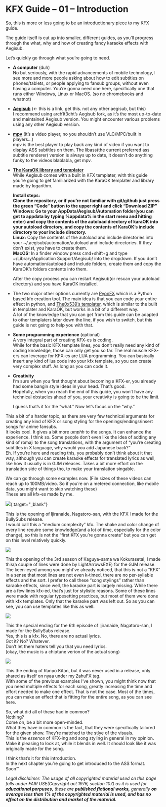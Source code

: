 # KFX Guide – 01 – Introduction

So, this is more or less going to be an introductionary piece to my KFX guide.

The guide itself is cut up into smaller, different guides, as you’ll progress through the what, why and how of creating fancy karaoke effects with Aegisub.

Let’s quickly go through what you’re going to need.

-   **A computer**  (duh)  
    No but seriously, with the rapid advancements of mobile technology, I see more and more people asking about how to edit subtitles on phones/tablets, or people applying to fansub groups, without even having a computer. You’re gonna need one here, specifically one that runs either Windows, Linux or MacOS. (so no chromebooks and whatnot)
-   **[Aegisub](https://github.com/arch1t3cht/Aegisub/releases)** (<- this is a link, get this. not any other aegisub, but this)  
    I recommend using arch1t3cht’s Aegisub fork, as it’s the most up-to-date and maintained Aegisub version. You might encounter various problems using any other Aegisub version.
-   [**mpv**](https://mpv.io/installation/) (it’s a video player, no you shouldn’t use VLC/MPC/built in players…)  
    mpv is the best player to play back any kind of video if you want to display ASS subtitles on them. The libass(the current preferred ass subtitle renderer) version is always up to date, it doesn’t do anything funky to the videos blablabla, get mpv.
-   [**The KaraOK library and templater**](https://github.com/logarrhythmic/karaOK)  
    While Aegisub comes with a built in KFX templater, with this guide you’re going to get familiarized with the KaraOK templater and library made by logarithm.
    
    **Install steps:  
    **Clone the repository, or if you’re not familiar with git/github just press the green “Code” button to the upper right and click “Download ZIP”  
    **Windows:** Go to your AppData/Aegisub/Automation folder(you can get to appdata by typing %appdata% in the start menu and hitting enter) and copy the contents of the autoload directory of karaOK into your autoload directory, and copy the contents of KaraOK’s include directory to your include directory.  
    Li**nux:**  Copy the contents of the autoload and include directories into your ~/.aegisub/automation/autoload and include directories. If they don’t exist, you have to create them.  
    **MacOS:** In a finder window press cmd+shift+g and type ~/Library/Application Support/Aegisub/ into the dropdown. If you don’t have automation/autoload and include folders, create them and copy the KaraOK’s folders contents into them.
    
    After the copy process you can restart Aegisub(or rescan your autoload directory) and you have KaraOK installed.
    
-   The two major other options currently are [PyonFX](https://github.com/CoffeeStraw/PyonFX) which is a Python based kfx creation tool. The main idea is that you can code your entire effect in python, and [The0x539’s templater,](https://github.com/The0x539/Aegisub-Scripts/blob/trunk/src/0x.KaraTemplater.moon) which is similar to the built in templater and KaraOK, but works in a bit of a different way.  
    A lot of the knowledge that you can get from this guide can be adapted to other templaters later down the line, if you wish to switch, but this guide is not going to help you with that.
-   **Some programming experience** (optional)  
    A very integral part of creating KFX-es is coding.  
    While for the basic KFX template lines, you don’t really need any kind of coding knowledge, those can only get you so far. The real muscle KFX-ers can leverage for KFX-es are LUA programming. You can basically insert any kind of lua code into your kfx template, so you can create very complex stuff. As long as you can code it.  
    
-   **Creativity**  
    I’m sure when you first thought about becoming a KFX-er, you already had some bangin style ideas in your head. That’s good.  
    Hopefully, when you reach the end of this guide, you won’t have any technical obstacles ahead of you, your creativity is going to be the limit.
    
    I guess that’s it for the “what.” Now let’s focus on the “why.”
    
This a bit of a harder topic, as there are very few technical arguments for creating any kind of KFX or song styling for the openings/endings/insert songs for anime fansubs.  
    It looks cool. It gives a bit more  _umphh_ to the songs. It can enhance the experience. I think so. Some people don’t even like the idea of adding any kind of romaji to the song translations, with the argument of “you’re creating subtitles in X language, why would you add Japanese back?”  
    Eh. If you’re here and reading this, you probably don’t think about it that way, although you can create karaoke effects for translated lyrics as well, like how it usually is in GJM releases. Takes a bit more effort on the translation side of things tho, to make your translation singable.
    

We can go through some examples now. (File sizes of these videos can reach up to 100MB/video. So if you’re on a metered connection, like mobile data, you might want to skip watching these)  
These are all kfx-es made by me.

[<img src="https://files.catbox.moe/yjey14.png" />](https://files.catbox.moe/pz2gkz.mp4){:target="_blank"}

This is the opening of Ijiranaide, Nagatoro-san, with the KFX I made for the BullySubs release.  
I would call this a “medium complexity” kfx. The shake and color change of every line require some knowledge(and a lot of time, especially for the color change), so this is not the “first KFX you’re gonna create” but you can get on this level relatively quickly.

<a href="https://files.catbox.moe/8zscy5.mp4" target="_blank"> 
<img src="https://files.catbox.moe/zez1q9.png" />
</a>

This the opening of the 3rd season of Kaguya-sama wa Kokurasetai, I made this(a couple of lines were done by LightArrowsEXE) for the GJM release. The keen-eyed among you might’ve already noticed, that this is not a “KFX” in a sense that most lines are not even k-timed, there are no per-syllable effects and the sort. I prefer to call these “song stylings” rather than karaoke effects, since well, the karaoke part is largely missing. While there are a few lines kfx-ed, that’s just for stylistic reasons. Some of these lines were made with regular typesetting practices, but most of them were done with kfx templates. Only that the karaoke part was left out. So as you can see, you can use templates like this as well.

<a href="https://files.catbox.moe/pyrb91.mp4" target="_blank"> 
<img src="https://files.catbox.moe/5usute.png" />
</a>

This the special ending for the 6th episode of Ijiranaide, Nagatoro-san, I made for the BullySubs release.  
Yes, this is a kfx. No, there are no actual lyrics.  
Got it? No? Whatever.  
Don’t let them haters tell you that you need lyrics.  
(okay, the music is a chiptune verion of the actual song)

<a href="https://files.catbox.moe/qeomjo.mp4" target="_blank"> 
<img src="https://files.catbox.moe/8s3kvs.png" />
</a>

This the ending of Ranpo Kitan, but it was never used in a release, only shared as itself on nyaa under my ZahuFX tag.  
With some of the previous examples I’ve shown, you might think now that you need multiple effects for each song, greatly increasing the time and effort needed to make one effect. That is not the case. Most of the times, you can make an effect that is fitting for the entire song, as you can see here.

So, what did all of these had in common?  
Nothing?  
Come on, be a bit more open-minded.  
What they have in common is the fact, that they were specifically tailored for the given show. They’re matched to the stlye of the visuals.  
This is the  _essence_ of KFX-ing and song styling in general in my opinion. Make it pleasing to look at, while it blends in well. It should look like it was originally made for the song.

I think that’s it for this introduction.  
In the next chapter you’re going to get introduced to the ASS format.  
Soon™

_Legal disclaimer: The usage of all copyrighted material used on this page_  _falls under FAIR USE(Copyright act 1976, section 107) as it is used for  **educational porpuses,** these are **published fictional works,** generally **on average less than 1% of the copyrighted material is used, and has no effect on the distribution and market of the material.**_
